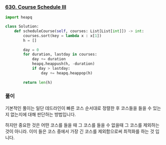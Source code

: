 ### [630. Course Schedule III](https://leetcode.com/problems/course-schedule-iii)

```python
import heapq

class Solution:
    def scheduleCourse(self, courses: List[List[int]]) -> int:       
        courses.sort(key = lambda x : x[1])
        h = []
        
        day = 0
        for duration, lastday in courses:
            day += duration
            heapq.heappush(h, -duration)
            if day > lastday:
                day += heapq.heappop(h)
        
        return len(h)
```

### 풀이

기본적인 풀이는 일단 데드라인이 빠른 코스 순서대로 정렬한 후 코스들을 들을 수 있는지 없는지에 대해 판단하는 방법입니다.

하지만 중요한 것은 어떤 코스를 들을 때 그 코스를 들을 수 없을때 그 코스를 제외하는 것이 아니라. 이미 들은 코스 중에서 가장 긴 코스를 제외함으로써 최적화를 하는 것 입니다.